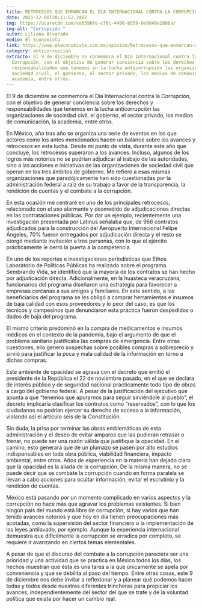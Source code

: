 ```yaml
---
title: RETROCESOS QUE ENMARCAN EL DÍA INTERNACIONAL CONTRA LA CORRUPCIÓN
date: 2021-12-08T20:11:52.248Z
img: https://ucarecdn.com/ce059bfe-c76c-4490-b559-0e9849e286ba/
img-alt: "Corrupción "
autor: Liliana Alvarado
medio: El Economista
link: https://www.eleconomista.com.mx/opinion/Retrocesos-que-enmarcan-el-Dia-Internacional-contra-la-Corrupcion-20211208-0103.html
category: anticorrupcion
extracto: El 9 de diciembre se conmemora el Día Internacional contra la
  Corrupción, con el objetivo de generar conciencia sobre los derechos y
  responsabilidades que tenemos en la lucha anticorrupción las organizaciones de
  sociedad civil, el gobierno, el sector privado, los medios de comunicación, la
  academia, entre otros.
---
```

<!--StartFragment-->

El 9 de diciembre se conmemora el Día Internacional contra la Corrupción, con el objetivo de generar conciencia sobre los derechos y responsabilidades que tenemos en la lucha anticorrupción las organizaciones de sociedad civil, el gobierno, el sector privado, los medios de comunicación, la academia, entre otros.

En México, año tras año se organiza una serie de eventos en los que actores como los antes mencionados hacen un balance sobre los avances y retrocesos en esta lucha. Desde mi punto de vista, durante este año que concluye, los retrocesos superaron a los avances. Incluso, algunos de los logros más notorios no se podrían adjudicar al trabajo de las autoridades, sino a las acciones e iniciativas de las organizaciones de sociedad civil que operan en los tres ámbitos de gobierno. Me refiero a esas mismas organizaciones que paradójicamente han sido cuestionadas por la administración federal a raíz de su trabajo a favor de la transparencia, la rendición de cuentas y el combate a la corrupción.

En esta ocasión me centraré en uno de los principales retrocesos, relacionado con el uso alarmante y desmedido de adjudicaciones directas en las contrataciones públicas. Por dar un ejemplo, recientemente una investigación presentada por Latinus señalaba que, de 966 contratos adjudicados para la construcción del Aeropuerto Internacional Felipe Ángeles, 70% fueron entregados por adjudicación directa y el resto se otorgó mediante invitación a tres personas, con lo que el ejército prácticamente le cerró la puerta a la competencia.

En uno de los reportes e investigaciones periodísticas que Ethos Laboratorio de Políticas Públicas ha realizado sobre el programa Sembrando Vida, se identificó que la mayoría de los contratos se han hecho por adjudicación directa. Adicionalmente, en la huasteca veracruzana, funcionarios del programa diseñaron una estrategia para favorecer a empresas cercanas a sus amigos y familiares. En este sentido, a los beneficiarios del programa se les obligó a comprar herramientas e insumos de baja calidad con esos proveedores y lo peor del caso, es que los técnicos y campesinos que denunciaron esta práctica fueron despedidos o dados de baja del programa.

El mismo criterio predominó en la compra de medicamentos e insumos médicos en el contexto de la pandemia, bajo el argumento de que el problema sanitario justificaba las compras de emergencia. Entre otras cuestiones, ello generó sospechas sobre posibles compras a sobreprecio y sirvió para justificar la poca y mala calidad de la información en torno a dichas compras.

Este ambiente de opacidad se agrava con el decreto que emitió el presidente de la República el 22 de noviembre pasado, en el que se declara de interés público y de seguridad nacional prácticamente todo tipo de obras a cargo del gobierno federal. A pesar de la justificación del ejecutivo que apunta a que “tenemos que apurarnos para seguir sirviéndole al pueblo”, el decreto implicaría clasificar los contratos como “reservados”, con lo que los ciudadanos no podrían ejercer su derecho de acceso a la información, violando así el artículo seis de la Constitución.

Sin duda, la prisa por terminar las obras emblemáticas de esta administración y el deseo de evitar amparos que las pudieran retrasar o frenar, no puede ser una razón válida que justifique la opacidad. En el camino, esto generará que de un plumazo se pasen por alto estudios indispensables en toda obra pública, viabilidad financiera, impacto ambiental, entre otros. Años de experiencia en la materia han dejado claro que la opacidad es la aliada de la corrupción. De la misma manera, no se puede decir que se combate la corrupción cuando en forma paralela se llevan a cabo acciones para ocultar información, evitar el escrutinio y la rendición de cuentas.

México está pasando por un momento complicado en varios aspectos y la corrupción no hace más que agravar los problemas existentes. Si bien ningún país del mundo está libre de corrupción, sí hay varios que han tenido avances notorios y que hoy en día tienen preocupaciones más acotadas, como la supervisión del sector financiero o la implementación de las leyes antilavado, por ejemplo. Aunque la experiencia internacional demuestra que difícilmente la corrupción se erradica por completo, se requiere ir avanzando en ciertos temas elementales.

A pesar de que el discurso del combate a la corrupción pareciera ser una prioridad y una actividad que se practica en México todos los días, los hechos muestran que ésta es una tarea a la que únicamente se apela por conveniencia y que se debilita al paso del tiempo. Entre otras cosas, este 9 de diciembre nos debe invitar a reflexionar y a planear qué podemos hacer todas y todos desde nuestras diferentes trincheras para propiciar los avances, independientemente del sector del que se trate y de la voluntad política que exista por hacer un cambio real.

<!--EndFragment-->
